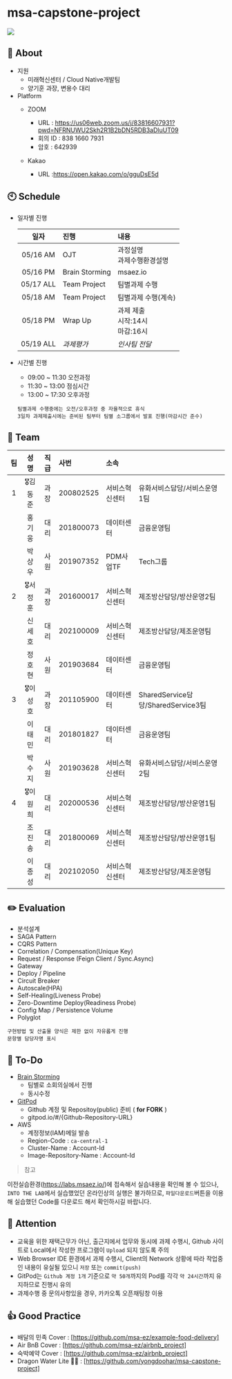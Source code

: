 # msa-capstone-project
<img src= "https://t1.daumcdn.net/cfile/tistory/997A00365C79475E04?download">

## 📢 About
* 지원
  - 미래혁신센터 / Cloud Native개발팀
  - 양기훈 과장, 변용수 대리
* Platform
  - ZOOM
    + URL : https://us06web.zoom.us/j/83816607931?pwd=NFRNUWU2Skh2R1B2bDN5RDB3aDluUT09
    + 회의 ID : 838 1660 7931
    + 암호 : 642939

  - Kakao
    + URL :https://open.kakao.com/o/gguDsE5d

## 🕙 Schedule
* 일자별 진행

    |일자|진행|내용|
    |:------:|:---|:---|
    |05/16 AM|OJT|과정설명<br>과제수행환경설명|
    |05/16 PM|Brain Storming|msaez.io|
    |05/17 ALL|Team Project|팀별과제 수행|
    |05/18 AM|Team Project|팀별과제 수행(계속)|
    |05/18 PM|Wrap Up|과제 제출<br>시작:14시<br>마감:16시|
    |05/19 ALL|*과제평가*|*인사팀 전달*|

* 시간별 진행
  - 09:00 ~ 11:30 오전과정
  - 11:30 ~ 13:00 점심시간
  - 13:00 ~ 17:30 오후과정
  ```
  팀별과제 수행중에는 오전/오후과정 중 자율적으로 휴식
  3일차 과제제출시에는 준비된 팀부터 팀별 소그룹에서 발표 진행(마감시간 준수)
  ```
  
## 👫 Team

   |팀|성명|직급|사번|소속||
   |:----:|:------:|:------:|:------|:------|------|
   |1|🎖김동준|과장|200802525|서비스혁신센터|유화서비스담당/서비스운영1팀|
   ||  홍기웅|대리|201800073|데이터센터|금융운영팀|
   ||  박상우|사원|201907352|PDM사업TF|Tech그룹|
   |2|🎖서정훈|과장|201600017|서비스혁신센터|제조방산담당/방산운영2팀|
   ||  신세호|대리|202100009|서비스혁신센터|제조방산담당/제조운영팀|
   ||   정호현|사원|201903684|데이터센터|금융운영팀|
   |3|🎖이성호|과장|201105900|데이터센터|SharedService담당/SharedService3팀|
   ||  이태민|대리|201801827|데이터센터|금융운영팀|
   ||  박수지|사원|201903628|서비스혁신센터|유화서비스담당/서비스운영2팀|
   |4|🎖이원희|대리|202000536|서비스혁신센터|제조방산담당/방산운영1팀|
   ||  조진송|대리|201800069|서비스혁신센터|제조방산담당/방산운영1팀|
   ||  이종성|대리|202102050|서비스혁신센터|제조방산담당/제조운영팀|  
   
   

## ✏️ Evaluation

  * 분석설계
  * SAGA Pattern
  * CQRS Pattern
  * Correlation / Compensation(Unique Key)
  * Request / Response (Feign Client / Sync.Async)
  * Gateway
  * Deploy / Pipeline
  * Circuit Breaker
  * Autoscale(HPA)
  * Self-Healing(Liveness Probe)
  * Zero-Downtime Deploy(Readiness Probe)
  * Config Map / Persistence Volume
  * Polyglot
  ```
  구현방법 및 산출물 양식은 제한 없이 자유롭게 진행
  문항별 담당자명 표시
  ```


## 📑 To-Do

* <a href="https://www.msaez.io/#/" target="_blank">Brain Storming</a>
  + 팀별로 소회의실에서 진행
  + 동시수정
* <a href="https://gitpod.io/#/https://github.com/kihoon-yang/msa-capstone-project" target="_blank">GitPod</a>
  + Github 계정 및 Repositoy(public) 준비 ( **for FORK** )
  + gitpod.io/#/{Github-Repository-URL}
* AWS
  + 계정정보(IAM)메일 발송
  + Region-Code : `ca-central-1`
  + Cluster-Name : Account-Id
  + Image-Repository-Name : Account-Id

> 참고

  이전실습환경(https://labs.msaez.io/)에 접속해서 실습내용을 확인해 볼 수 있으나, `INTO THE LAB`에서 실습했었던 온라인상의 실행은 불가하므로, `파일다운로드`버튼을 이용해 실습했던 Code를 다운로드 해서 확인하시길 바랍니다.



## 🧨 Attention
* 교육을 위한 재택근무가 아닌, 출근지에서 업무와 동시에 과제 수행시, Github 사이트로 Local에서 작성한 프로그램이 `Upload` 되지 않도록 주의
* Web Browser IDE 환경에서 과제 수행시, Client의 Network 상황에 따라 작업중인 내용이 유실될 있으니 `저장` 또는 `commit(push)`
* GitPod는 `Github 계정 1개` 기준으로 `약 50개`까지의 Pod를 각각 `약 24시간`까지 유지하므로 진행시 유의 
* 과제수행 중 문의사항있을 경우, 카카오톡 오픈채팅창 이용



## 👍 Good Practice
  * 배달의 민족 Cover : [https://github.com/msa-ez/example-food-delivery]
  * Air BnB Cover : [https://github.com/msa-ez/airbnb_project]
  * 숙박예약 Cover : [https://github.com/msa-ez/airbnb_project]
  * Dragon Water Lite 🦖💧 : [https://github.com/yongdoohar/msa-capstone-project]


